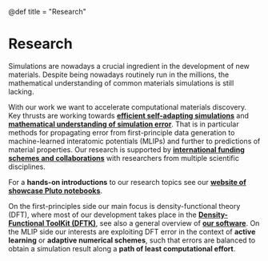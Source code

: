 @def title = "Research"

# Research
Simulations are nowadays a crucial ingredient in the development of
new materials. Despite being nowadays routinely run in the millions,
the mathematical understanding of common materials simulations is still lacking.

With our work we want to accelerate computational materials discovery.
Key thrusts are working towards
[**efficient self-adapting simulations**](/research/self_adapting_simulations/)
and
[**mathematical understanding of simulation error**](/research/error_estimation/).
That is in particular methods for propagating error from first-principle data generation
to machine-learned interatomic potentials (MLIPs)
and further to predictions of material properties.
Our research is supported by
[**international funding schemes and collaborations**](/research/funding/)
with researchers from multiple scientific disciplines.

For a **hands-on introductions** to our research topics
see our [**website of showcase Pluto notebooks**](https://showcases.matmat.org/).

On the first-principles side
our main focus is density-functional theory (DFT),
where most of our development takes place in the
[**Density-Functional ToolKit (DFTK)**](https://dftk.org),
see also a general overview of [**our software**](/software).
On the MLIP side our interests are exploiting DFT error
in the context of  **active learning** or **adaptive numerical schemes**,
such that errors are balanced to obtain
a simulation result along a **path of least computational effort**.
